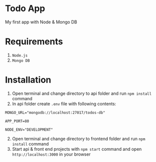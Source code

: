 # Todo App
My first app with Node & Mongo DB

# Requirements
1. `Node.js`
2. `Mongo DB`

# Installation

1. Open terminal and change directory to api folder and run `npm install` command
2. In api folder create `.env` file with following contents:

```
MONGO_URL="mongodb://localhost:27017/todos-db"

APP_PORT=80

NODE_ENV="DEVELOPMENT"
```

2. Open terminal and change directory to frontend folder and run `npm install` command
3. Start api & front end projects with `npm start` command and open `http://localhost:3000` in your browser
